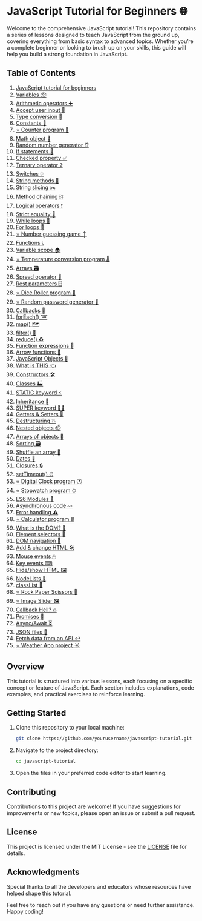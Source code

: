 # JavaScript Tutorial for Beginners 🌐

Welcome to the comprehensive JavaScript tutorial! This repository contains a series of lessons designed to teach JavaScript from the ground up, covering everything from basic syntax to advanced topics. Whether you’re a complete beginner or looking to brush up on your skills, this guide will help you build a strong foundation in JavaScript.

## Table of Contents

1. [JavaScript tutorial for beginners](#1-javascript-tutorial-for-beginners-)
2. [Variables 📦](#2-variables-)
3. [Arithmetic operators ➕](#3-arithmetic-operators-)
4. [Accept user input 💬](#4-accept-user-input-)
5. [Type conversion 💱](#5-type-conversion-)
6. [Constants 🚫](#6-constants-)
7. [⭐ Counter program 🔢](#7--counter-program-)
8. [Math object 🧮](#8-math-object-)
9. [Random number generator ⁉](#9-random-number-generator-)
10. [If statements 🤔](#10-if-statements-)
11. [Checked property ✅](#11-checked-property-)
12. [Ternary operator ❓](#12-ternary-operator-)
13. [Switches 💡](#13-switches-)
14. [String methods 🧵](#14-string-methods-)
15. [String slicing ✂️](#15-string-slicing-)
16. [Method chaining ⛓](#16-method-chaining-)
17. [Logical operators ❗](#17-logical-operators-)
18. [Strict equality 🟰](#18-strict-equality-)
19. [While loops 🔁](#19-while-loops-)
20. [For loops 🔂](#20-for-loops-)
21. [⭐ Number guessing game ↕](#21--number-guessing-game-)
22. [Functions 📞](#22-functions-)
23. [Variable scope 🏠](#23-variable-scope-)
24. [⭐ Temperature conversion program 🌡️](#24--temperature-conversion-program-)
25. [Arrays 🗃](#25-arrays-)
26. [Spread operator 📖](#26-spread-operator-)
27. [Rest parameters 🗄](#27-rest-parameters-)
28. [⭐ Dice Roller program 🎲](#28--dice-roller-program-)
29. [⭐ Random password generator 🔑](#29--random-password-generator-)
30. [Callbacks 🤙](#30-callbacks-)
31. [forEach() ➿](#31-foreach-)
32. [map() 🗺](#32-map-)
33. [filter() 🚰](#33-filter-)
34. [reduce() ♻](#34-reduce-)
35. [Function expressions 🐣](#35-function-expressions-)
36. [Arrow functions 🎯](#36-arrow-functions-)
37. [JavaScript Objects 🧍](#37-javascript-objects-)
38. [What is THIS 👈](#38-what-is-this-)
39. [Constructors 🛠](#39-constructors-)
40. [Classes 🏭](#40-classes-)
41. [STATIC keyword ⚡](#41-static-keyword-)
42. [Inheritance 🐇](#42-inheritance-)
43. [SUPER keyword 🦸‍♂️](#43-super-keyword-)
44. [Getters & Setters 📐](#44-getters--setters-)
45. [Destructuring 💥](#45-destructuring-)
46. [Nested objects 📫](#46-nested-objects-)
47. [Arrays of objects 🍎](#47-arrays-of-objects-)
48. [Sorting 🗃](#48-sorting-)
49. [Shuffle an array 🔀](#49-shuffle-an-array-)
50. [Dates 📅](#50-dates-)
51. [Closures 🔒](#51-closures-)
52. [setTimeout() ⏰](#52-settimeout-)
53. [⭐ Digital Clock program 🕐](#53--digital-clock-program-)
54. [⭐ Stopwatch program ⏱](#54--stopwatch-program-)
55. [ES6 Modules 🚢](#55-es6-modules-)
56. [Asynchronous code 💤](#56-asynchronous-code-)
57. [Error handling ⚠](#57-error-handling-)
58. [⭐ Calculator program 🖩](#58--calculator-program-)
59. [What is the DOM? 🌳](#59-what-is-the-dom-)
60. [Element selectors 📑](#60-element-selectors-)
61. [DOM navigation 🧭](#61-dom-navigation-)
62. [Add & change HTML 🛠️](#62-add--change-html-)
63. [Mouse events 🖱](#63-mouse-events-)
64. [Key events ⌨](#64-key-events-)
65. [Hide/show HTML 🖼](#65-hide/show-html-)
66. [NodeLists 📃](#66-nodelists-)
67. [classList 🧾](#67-classlist-)
68. [⭐ Rock Paper Scissors 👊](#68--rock-paper-scissors-)
69. [⭐ Image Slider 🖼️](#69--image-slider-)
70. [Callback Hell? 🔥](#70-callback-hell-)
71. [Promises 🤞](#71-promises-)
72. [Async/Await ⏳](#72-asyncawait-)
73. [JSON files 📄](#73-json-files-)
74. [Fetch data from an API ↩️](#74-fetch-data-from-an-api-)
75. [⭐ Weather App project ☀️](#75--weather-app-project-)

## Overview

This tutorial is structured into various lessons, each focusing on a specific concept or feature of JavaScript. Each section includes explanations, code examples, and practical exercises to reinforce learning.

## Getting Started

1. Clone this repository to your local machine:
    ```bash
    git clone https://github.com/yourusername/javascript-tutorial.git
    ```

2. Navigate to the project directory:
    ```bash
    cd javascript-tutorial
    ```

3. Open the files in your preferred code editor to start learning.

## Contributing

Contributions to this project are welcome! If you have suggestions for improvements or new topics, please open an issue or submit a pull request.

## License

This project is licensed under the MIT License - see the [LICENSE](LICENSE) file for details.

## Acknowledgments

Special thanks to all the developers and educators whose resources have helped shape this tutorial.

Feel free to reach out if you have any questions or need further assistance. Happy coding!

